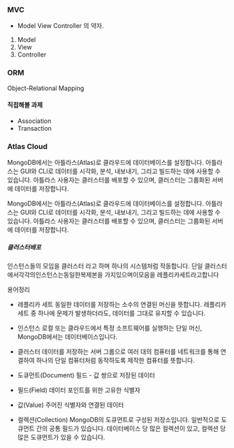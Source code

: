 ### MVC

- Model View Controller 의 약자.

1. Model
2. View
3. Controller

### ORM

Object-Relational Mapping

#### 직접해볼 과제

- Association
- Transaction

### Atlas Cloud

MongoDB에서는 아틀라스(Atlas)로 클라우드에 데이터베이스를 설정합니다.
아틀라스는 GUI와 CLI로 데이터를 시각화, 분석, 내보내기, 그리고 빌드하는 데에 사용할 수 있습니다. 아틀라스 사용자는 클러스터를 배포할 수 있으며, 클러스터는 그룹화된 서버에 데이터를 저장합니다.

MongoDB에서는 아틀라스(Atlas)로 클라우드에 데이터베이스를 설정합니다.
아틀라스는 GUI와 CLI로 데이터를 시각화, 분석, 내보내기, 그리고 빌드하는 데에 사용할 수 있습니다. 아틀라스 사용자는 클러스터를 배포할 수 있으며, 클러스터는 그룹화된 서버에 데이터를 저장합니다.

##### 클러스터배포

인스턴스들의 모임을 클러스터 라고 하며 하나의 시스템처럼 작동합니다. 단일 클러스터에서각각의인스턴스는동일한복제본을 가지있으며이모음을 레플리카세트라고합니다

용어정리

- 레플리카 세트
  동일한 데이터를 저장하는 소수의 연결된 머신을 뜻합니다. 레플리카 세트 중 하나에 문제가 발생하더라도, 데이터를 그대로 유지할 수 있습니다.

- 인스턴스
  로컬 또는 클라우드에서 특정 소프트웨어를 실행하는 단일 머신, MongoDB에서는 데이터베이스입니다.

- 클러스터
  데이터를 저장하는 서버 그룹으로 여러 대의 컴퓨터를 네트워크를 통해 연결하여 하나의 단일 컴퓨터처럼 동작하도록 제작한 컴퓨터를 뜻합니다.

- 도큐먼트(Document)
  필드 - 값 쌍으로 저장된 데이터

- 필드(Field)
  데이터 포인트를 위한 고유한 식별자

- 값(Value)
  주어진 식별자와 연결된 데이터

- 컬렉션(Collection)
  MongoDB의 도큐먼트로 구성된 저장소입니다.
  일반적으로 도큐먼트 간의 공통 필드가 있습니다.
  데이터베이스 당 많은 컬렉션이 있고, 컬렉션 당 많은 도큐먼트가 있을 수 있습니다.

